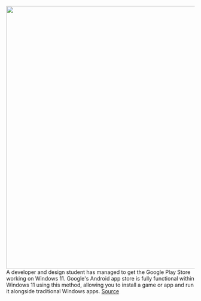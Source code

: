 <img src='https://cdn.vox-cdn.com/thumbor/rZ7-k9sZDDfLp24S6foc-8PMCwg=/0x0:2880x1920/1200x800/filters:focal(1210x730:1670x1190)/cdn.vox-cdn.com/uploads/chorus_image/image/70050876/Hdh35Ti.0.jpeg' width='700px' /><br/>
A developer and design student has managed to get the Google Play Store working on Windows 11. Google's Android app store is fully functional within Windows 11 using this method, allowing you to install a game or app and run it alongside traditional Windows apps.
<a href='https://www.theverge.com/2021/10/27/22748319/google-play-store-windows-11-android-apps-microsoft'> Source <a/>